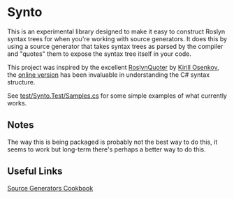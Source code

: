 # Synto

This is an experimental library designed to make it easy to construct Roslyn syntax trees for when you're working with source generators. It does this by using a source generator that takes syntax trees as parsed by the compiler and "quotes" them to expose the syntax tree itself in your code.

This project was inspired by the excellent [RoslynQuoter](https://github.com/KirillOsenkov/RoslynQuoter) by [Kirill Osenkov](https://github.com/KirillOsenkov/), the [online version](https://roslynquoter.azurewebsites.net/) has been invaluable in understanding the C# syntax structure.


See [test/Synto.Test/Samples.cs](test/Synto.Test/Samples.cs) for some simple examples of what currently works.


## Notes
The way this is being packaged is probably not the best way to do this, it seems to work but long-term there's perhaps a better way to do this.


## Useful Links
[Source Generators Cookbook](https://github.com/dotnet/roslyn/blob/main/docs/features/source-generators.cookbook.md)
